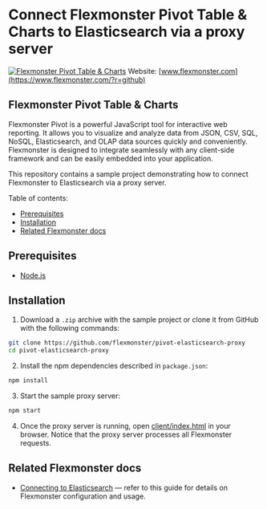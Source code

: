 # Connect Flexmonster Pivot Table & Charts to Elasticsearch via a proxy server
[![Flexmonster Pivot Table & Charts](https://cdn.flexmonster.com/landing.png)](https://flexmonster.com/?r=github)
Website: [www.flexmonster.com](https://www.flexmonster.com/?r=github)

## Flexmonster Pivot Table & Charts

Flexmonster Pivot is a powerful JavaScript tool for interactive web reporting. It allows you to visualize and analyze data from JSON, CSV, SQL, NoSQL, Elasticsearch, and OLAP data sources quickly and conveniently. Flexmonster is designed to integrate seamlessly with any client-side framework and can be easily embedded into your application.

This repository contains a sample project demonstrating how to connect Flexmonster to Elasticsearch via a proxy server.

Table of contents:

- [Prerequisites](#prerequisites)
- [Installation](#installation)
- [Related Flexmonster docs](#related-flexmonster-docs)

## Prerequisites

- [Node.js](https://nodejs.org/en/)

## Installation

1. Download a `.zip` archive with the sample project or clone it from GitHub with the following commands:

```bash
git clone https://github.com/flexmonster/pivot-elasticsearch-proxy
cd pivot-elasticsearch-proxy
```

2. Install the npm dependencies described in `package.json`:

```bash
npm install
```

3. Start the sample proxy server:

```bash
npm start
```

4. Once the proxy server is running, open [client/index.html](https://github.com/flexmonster/pivot-elasticsearch-proxy/blob/main/client/index.html) in your browser. Notice that the proxy server processes all Flexmonster requests.


## Related Flexmonster docs
 
- [Connecting to Elasticsearch](https://www.flexmonster.com/doc/connecting-to-elasticsearch/?r=github) — refer to this guide for details on Flexmonster configuration and usage.
